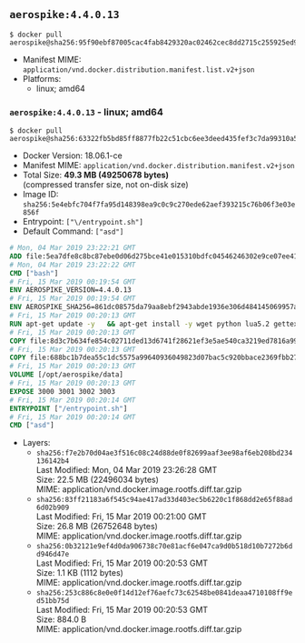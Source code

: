 ## `aerospike:4.4.0.13`

```console
$ docker pull aerospike@sha256:95f90ebf87005cac4fab8429320ac02462cec8dd2715c255925ed9c244bc5404
```

-	Manifest MIME: `application/vnd.docker.distribution.manifest.list.v2+json`
-	Platforms:
	-	linux; amd64

### `aerospike:4.4.0.13` - linux; amd64

```console
$ docker pull aerospike@sha256:63322fb5bd85ff8877fb22c51cbc6ee3deed435fef3c7da99310a5b9a7275878
```

-	Docker Version: 18.06.1-ce
-	Manifest MIME: `application/vnd.docker.distribution.manifest.v2+json`
-	Total Size: **49.3 MB (49250678 bytes)**  
	(compressed transfer size, not on-disk size)
-	Image ID: `sha256:5e4ebfc704f7fa95d148398ea9c0c9c270ede62aef393215c76b06f3e03e856f`
-	Entrypoint: `["\/entrypoint.sh"]`
-	Default Command: `["asd"]`

```dockerfile
# Mon, 04 Mar 2019 23:22:21 GMT
ADD file:5ea7dfe8c8bc87ebe0d06d275bce41e015310bdfc04546246302e9ce07ee416c in / 
# Mon, 04 Mar 2019 23:22:22 GMT
CMD ["bash"]
# Fri, 15 Mar 2019 00:19:54 GMT
ENV AEROSPIKE_VERSION=4.4.0.13
# Fri, 15 Mar 2019 00:19:54 GMT
ENV AEROSPIKE_SHA256=861dc08575da79aa8ebf2943abde1936e306d484145069957aed36d392a304e1
# Fri, 15 Mar 2019 00:20:13 GMT
RUN apt-get update -y   && apt-get install -y wget python lua5.2 gettext-base   && wget "https://www.aerospike.com/artifacts/aerospike-server-community/${AEROSPIKE_VERSION}/aerospike-server-community-${AEROSPIKE_VERSION}-debian9.tgz" -O aerospike-server.tgz   && echo "$AEROSPIKE_SHA256 *aerospike-server.tgz" | sha256sum -c -   && mkdir aerospike   && tar xzf aerospike-server.tgz --strip-components=1 -C aerospike   && dpkg -i aerospike/aerospike-server-*.deb   && dpkg -i aerospike/aerospike-tools-*.deb   && mkdir -p /var/log/aerospike/   && mkdir -p /var/run/aerospike/   && rm -rf aerospike-server.tgz aerospike /var/lib/apt/lists/*   && rm -rf /opt/aerospike/lib/java   && dpkg -r wget ca-certificates openssl xz-utils  && dpkg --purge wget ca-certificates openssl xz-utils  && apt-get purge -y   && apt autoremove -y
# Fri, 15 Mar 2019 00:20:13 GMT
COPY file:8d3c7b634fe854c02711ded13d6741f28621ef3e5ae540ca3219ed7816a992ab in /etc/aerospike/aerospike.template.conf 
# Fri, 15 Mar 2019 00:20:13 GMT
COPY file:688bc1b7dea55c1dc5575a99640936049823d07bac5c920bbace2369fbb27428 in /entrypoint.sh 
# Fri, 15 Mar 2019 00:20:13 GMT
VOLUME [/opt/aerospike/data]
# Fri, 15 Mar 2019 00:20:13 GMT
EXPOSE 3000 3001 3002 3003
# Fri, 15 Mar 2019 00:20:14 GMT
ENTRYPOINT ["/entrypoint.sh"]
# Fri, 15 Mar 2019 00:20:14 GMT
CMD ["asd"]
```

-	Layers:
	-	`sha256:f7e2b70d04ae3f516c08c24d88de0f82699aaf3ee98af6eb208bd234136142b4`  
		Last Modified: Mon, 04 Mar 2019 23:26:28 GMT  
		Size: 22.5 MB (22496034 bytes)  
		MIME: application/vnd.docker.image.rootfs.diff.tar.gzip
	-	`sha256:83ff21183a6f545c94ae417ad33d403ec5b6220c1f868dd2e65f88ad6d02b909`  
		Last Modified: Fri, 15 Mar 2019 00:21:00 GMT  
		Size: 26.8 MB (26752648 bytes)  
		MIME: application/vnd.docker.image.rootfs.diff.tar.gzip
	-	`sha256:0b32121e9ef4d0da906738c70e81acf6e047ca9d0b518d10b7272b6dd946d47e`  
		Last Modified: Fri, 15 Mar 2019 00:20:53 GMT  
		Size: 1.1 KB (1112 bytes)  
		MIME: application/vnd.docker.image.rootfs.diff.tar.gzip
	-	`sha256:253c886c8e0e0f14d12ef76aefc73c62548be0841deaa4710108ff9ed51bb75d`  
		Last Modified: Fri, 15 Mar 2019 00:20:53 GMT  
		Size: 884.0 B  
		MIME: application/vnd.docker.image.rootfs.diff.tar.gzip
